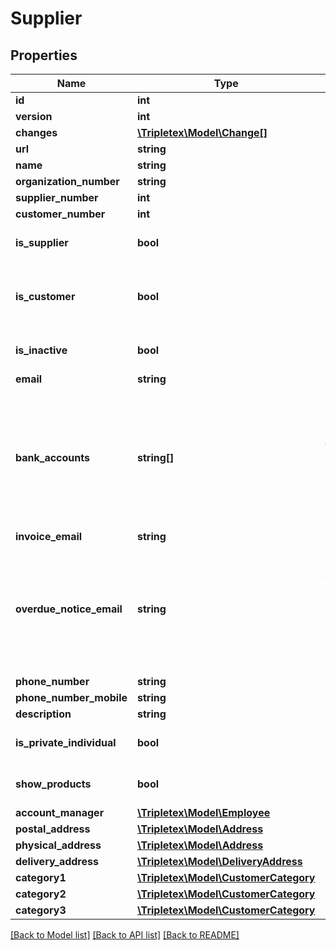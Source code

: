 # Supplier

## Properties
Name | Type | Description | Notes
------------ | ------------- | ------------- | -------------
**id** | **int** |  | [optional] 
**version** | **int** |  | [optional] 
**changes** | [**\Tripletex\Model\Change[]**](Change.md) |  | [optional] 
**url** | **string** |  | [optional] 
**name** | **string** |  | 
**organization_number** | **string** |  | [optional] 
**supplier_number** | **int** |  | [optional] 
**customer_number** | **int** |  | [optional] 
**is_supplier** | **bool** |  | [optional] [default to false]
**is_customer** | **bool** | Determine if the supplier is also a customer | [optional] [default to false]
**is_inactive** | **bool** |  | [optional] [default to false]
**email** | **string** |  | [optional] 
**bank_accounts** | **string[]** | List of the bank account numbers for this supplier.  Norwegian bank account numbers only. | [optional] 
**invoice_email** | **string** |  | [optional] 
**overdue_notice_email** | **string** | The email address of the customer where the noticing emails are sent in case of an overdue | [optional] 
**phone_number** | **string** |  | [optional] 
**phone_number_mobile** | **string** |  | [optional] 
**description** | **string** |  | [optional] 
**is_private_individual** | **bool** |  | [optional] [default to false]
**show_products** | **bool** |  | [optional] [default to false]
**account_manager** | [**\Tripletex\Model\Employee**](Employee.md) |  | [optional] 
**postal_address** | [**\Tripletex\Model\Address**](Address.md) |  | [optional] 
**physical_address** | [**\Tripletex\Model\Address**](Address.md) |  | [optional] 
**delivery_address** | [**\Tripletex\Model\DeliveryAddress**](DeliveryAddress.md) |  | [optional] 
**category1** | [**\Tripletex\Model\CustomerCategory**](CustomerCategory.md) |  | [optional] 
**category2** | [**\Tripletex\Model\CustomerCategory**](CustomerCategory.md) |  | [optional] 
**category3** | [**\Tripletex\Model\CustomerCategory**](CustomerCategory.md) |  | [optional] 

[[Back to Model list]](../../README.md#documentation-for-models) [[Back to API list]](../../README.md#documentation-for-api-endpoints) [[Back to README]](../../README.md)

